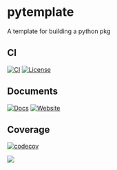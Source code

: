 # pytemplate
A template for building a python pkg

## CI

[![CI](https://github.com/quantaser/pytemplate/actions/workflows/CI.yml/badge.svg)](https://github.com/quantaser/pytemplate/actions/workflows/CI.yml)
[![License](https://img.shields.io/github/license/quantaser/pytemplate)](https://github.com/quantaser/pytemplate/blob/main/LICENSE)

## Documents

[![Docs](https://github.com/quantaser/pytemplate/actions/workflows/Docs.yml/badge.svg)](https://github.com/quantaser/pytemplate/actions/workflows/Docs.yml)
[![Website](https://img.shields.io/website?url=https%3A%2F%2Fquantaser.github.io%2Fpytemplate%2F)](https://quantaser.github.io/pytemplate/)

## Coverage

[![codecov](https://codecov.io/gh/quantaser/pytemplate/branch/main/graph/badge.svg?token=9KLNCETIYB)](https://codecov.io/gh/quantaser/pytemplate)

[![](https://codecov.io/gh/quantaser/pytemplate/branch/main/graphs/sunburst.svg?token=9KLNCETIYB)](https://app.codecov.io/gh/quantaser/pytemplate)
